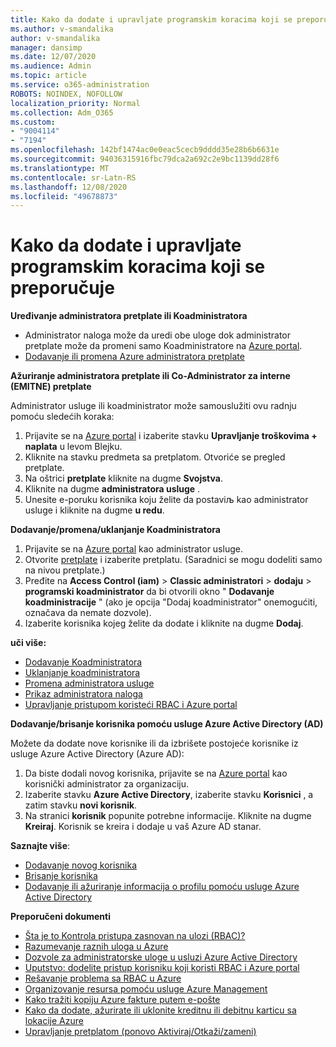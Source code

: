 ```yaml
---
title: Kako da dodate i upravljate programskim koracima koji se preporučuje
ms.author: v-smandalika
author: v-smandalika
manager: dansimp
ms.date: 12/07/2020
ms.audience: Admin
ms.topic: article
ms.service: o365-administration
ROBOTS: NOINDEX, NOFOLLOW
localization_priority: Normal
ms.collection: Adm_O365
ms.custom:
- "9004114"
- "7194"
ms.openlocfilehash: 142bf1474ac0e0eac5cecb9dddd35e28b6b6631e
ms.sourcegitcommit: 94036315916fbc79dca2a692c2e9bc1139dd28f6
ms.translationtype: MT
ms.contentlocale: sr-Latn-RS
ms.lasthandoff: 12/08/2020
ms.locfileid: "49678873"
---
```

# <a name="how-to-add-and-manage-adminstrators---recommended-steps"></a>Kako da dodate i upravljate programskim koracima koji se preporučuje

**Uređivanje administratora pretplate ili Koadministratora**

- Administrator naloga može da uredi obe uloge dok administrator pretplate može da promeni samo Koadministratore na [Azure portal](https://ms.portal.azure.com/#home).
- [Dodavanje ili promena Azure administratora pretplate](https://docs.microsoft.com/azure/cost-management-billing/manage/add-change-subscription-administrator)

**Ažuriranje administratora pretplate ili Co-Administrator za interne (EMITNE) pretplate**

Administrator usluge ili koadministrator može samouslužiti ovu radnju pomoću sledećih koraka:

1. Prijavite se na [Azure portal](https://ms.portal.azure.com/#home) i izaberite stavku **Upravljanje troškovima + naplata** u levom Blejku.
2. Kliknite na stavku predmeta sa pretplatom. Otvoriće se pregled pretplate.
3. Na oštrici **pretplate** kliknite na dugme **Svojstva**. 
4. Kliknite na dugme **administratora usluge** .
5. Unesite e-poruku korisnika koju želite da postaviљ kao administrator usluge i kliknite na dugme **u redu**.

**Dodavanje/promena/uklanjanje Koadministratora**

1. Prijavite se na [Azure portal](https://ms.portal.azure.com/#home) kao administrator usluge.
2. Otvorite [pretplate](https://ms.portal.azure.com/#blade/Microsoft_Azure_Billing/SubscriptionsBlade) i izaberite pretplatu. (Saradnici se mogu dodeliti samo na nivou pretplate.)
3. Pređite na **Access Control (iam)**  >  **Classic administratori**  >  **dodaju**  >  **programski koadministrator** da bi otvorili okno " **Dodavanje koadministracije** " (ako je opcija "Dodaj koadministrator" onemogućiti, označava da nemate dozvole).
4. Izaberite korisnika kojeg želite da dodate i kliknite na dugme **Dodaj**.

**uči više:**
- [Dodavanje Koadministratora](https://docs.microsoft.com/azure/role-based-access-control/classic-administrators)
- [Uklanjanje koadministratora](https://docs.microsoft.com/azure/role-based-access-control/classic-administrators)
- [Promena administratora usluge](https://docs.microsoft.com/azure/role-based-access-control/classic-administrators)
- [Prikaz administratora naloga](https://docs.microsoft.com/azure/role-based-access-control/classic-administrators)
- [Upravljanje pristupom koristeći RBAC i Azure portal](https://docs.microsoft.com/azure/role-based-access-control/role-assignments-portal)

**Dodavanje/brisanje korisnika pomoću usluge Azure Active Directory (AD)**

Možete da dodate nove korisnike ili da izbrišete postojeće korisnike iz usluge Azure Active Directory (Azure AD):

1. Da biste dodali novog korisnika, prijavite se na [Azure portal](https://ms.portal.azure.com/#home) kao korisnički administrator za organizaciju.
2. Izaberite stavku **Azure Active Directory**, izaberite stavku **Korisnici** , a zatim stavku **novi korisnik**.
3. Na stranici **korisnik** popunite potrebne informacije. Kliknite na dugme **Kreiraj**. Korisnik se kreira i dodaje u vaš Azure AD stanar.

**Saznajte više**:

- [Dodavanje novog korisnika](https://docs.microsoft.com/azure/active-directory/fundamentals/add-users-azure-active-directory)
- [Brisanje korisnika](https://docs.microsoft.com/azure/active-directory/fundamentals/add-users-azure-active-directory)
- [Dodavanje ili ažuriranje informacija o profilu pomoću usluge Azure Active Directory](https://docs.microsoft.com/azure/active-directory/fundamentals/active-directory-users-profile-azure-portal)

**Preporučeni dokumenti**

- [Šta je to Kontrola pristupa zasnovan na ulozi (RBAC)?](https://docs.microsoft.com/azure/role-based-access-control/overview)
- [Razumevanje raznih uloga u Azure](https://docs.microsoft.com/azure/role-based-access-control/rbac-and-directory-admin-roles)
- [Dozvole za administratorske uloge u usluzi Azure Active Directory](https://docs.microsoft.com/azure/active-directory/roles/permissions-reference)
- [Uputstvo: dodelite pristup korisniku koji koristi RBAC i Azure portal](https://docs.microsoft.com/azure/role-based-access-control/quickstart-assign-role-user-portal)
- [Rešavanje problema sa RBAC u Azure](https://docs.microsoft.com/azure/role-based-access-control/troubleshooting)
- [Organizovanje resursa pomoću usluge Azure Management](https://docs.microsoft.com/azure/governance/management-groups/overview)
- [Kako tražiti kopiju Azure fakture putem e-pošte](https://azure.microsoft.com/en-us/blog/azure-email-invoices/)
- [Kako da dodate, ažurirate ili uklonite kreditnu ili debitnu karticu sa lokacije Azure](https://docs.microsoft.com/azure/cost-management-billing/manage/change-credit-card)
- [Upravljanje pretplatom (ponovo Aktiviraj/Otkaži/zameni)](https://docs.microsoft.com/azure/cost-management-billing/manage/subscription-disabled)



